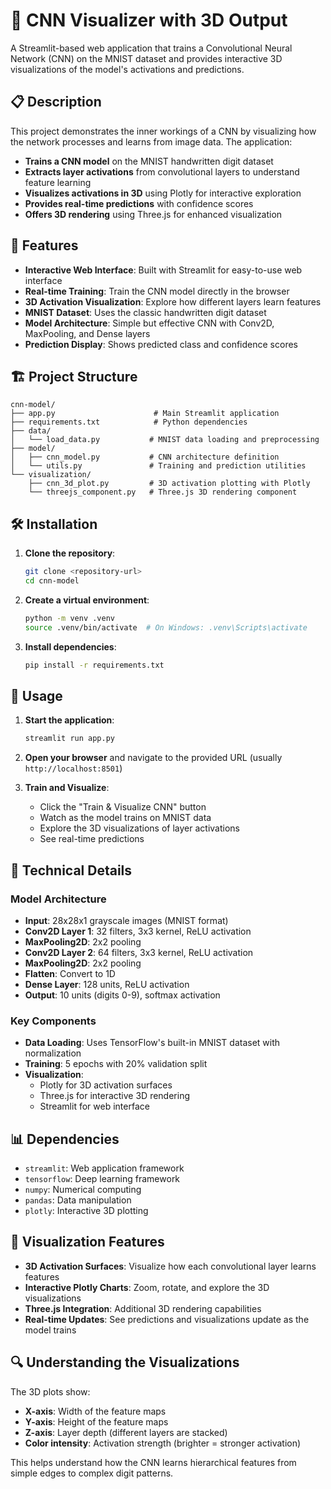 # 🧠 CNN Visualizer with 3D Output

A Streamlit-based web application that trains a Convolutional Neural Network (CNN) on the MNIST dataset and provides interactive 3D visualizations of the model's activations and predictions.

## 📋 Description

This project demonstrates the inner workings of a CNN by visualizing how the network processes and learns from image data. The application:

- **Trains a CNN model** on the MNIST handwritten digit dataset
- **Extracts layer activations** from convolutional layers to understand feature learning
- **Visualizes activations in 3D** using Plotly for interactive exploration
- **Provides real-time predictions** with confidence scores
- **Offers 3D rendering** using Three.js for enhanced visualization

## 🚀 Features

- **Interactive Web Interface**: Built with Streamlit for easy-to-use web interface
- **Real-time Training**: Train the CNN model directly in the browser
- **3D Activation Visualization**: Explore how different layers learn features
- **MNIST Dataset**: Uses the classic handwritten digit dataset
- **Model Architecture**: Simple but effective CNN with Conv2D, MaxPooling, and Dense layers
- **Prediction Display**: Shows predicted class and confidence scores

## 🏗️ Project Structure

```
cnn-model/
├── app.py                      # Main Streamlit application
├── requirements.txt            # Python dependencies
├── data/
│   └── load_data.py           # MNIST data loading and preprocessing
├── model/
│   ├── cnn_model.py           # CNN architecture definition
│   └── utils.py               # Training and prediction utilities
└── visualization/
    ├── cnn_3d_plot.py         # 3D activation plotting with Plotly
    └── threejs_component.py   # Three.js 3D rendering component
```

## 🛠️ Installation

1. **Clone the repository**:
   ```bash
   git clone <repository-url>
   cd cnn-model
   ```

2. **Create a virtual environment**:
   ```bash
   python -m venv .venv
   source .venv/bin/activate  # On Windows: .venv\Scripts\activate
   ```

3. **Install dependencies**:
   ```bash
   pip install -r requirements.txt
   ```

## 🎯 Usage

1. **Start the application**:
   ```bash
   streamlit run app.py
   ```

2. **Open your browser** and navigate to the provided URL (usually `http://localhost:8501`)

3. **Train and Visualize**:
   - Click the "Train & Visualize CNN" button
   - Watch as the model trains on MNIST data
   - Explore the 3D visualizations of layer activations
   - See real-time predictions

## 🔧 Technical Details

### Model Architecture
- **Input**: 28x28x1 grayscale images (MNIST format)
- **Conv2D Layer 1**: 32 filters, 3x3 kernel, ReLU activation
- **MaxPooling2D**: 2x2 pooling
- **Conv2D Layer 2**: 64 filters, 3x3 kernel, ReLU activation
- **MaxPooling2D**: 2x2 pooling
- **Flatten**: Convert to 1D
- **Dense Layer**: 128 units, ReLU activation
- **Output**: 10 units (digits 0-9), softmax activation

### Key Components

- **Data Loading**: Uses TensorFlow's built-in MNIST dataset with normalization
- **Training**: 5 epochs with 20% validation split
- **Visualization**: 
  - Plotly for 3D activation surfaces
  - Three.js for interactive 3D rendering
  - Streamlit for web interface

## 📊 Dependencies

- `streamlit`: Web application framework
- `tensorflow`: Deep learning framework
- `numpy`: Numerical computing
- `pandas`: Data manipulation
- `plotly`: Interactive 3D plotting

## 🎨 Visualization Features

- **3D Activation Surfaces**: Visualize how each convolutional layer learns features
- **Interactive Plotly Charts**: Zoom, rotate, and explore the 3D visualizations
- **Three.js Integration**: Additional 3D rendering capabilities
- **Real-time Updates**: See predictions and visualizations update as the model trains

## 🔍 Understanding the Visualizations

The 3D plots show:
- **X-axis**: Width of the feature maps
- **Y-axis**: Height of the feature maps  
- **Z-axis**: Layer depth (different layers are stacked)
- **Color intensity**: Activation strength (brighter = stronger activation)

This helps understand how the CNN learns hierarchical features from simple edges to complex digit patterns.